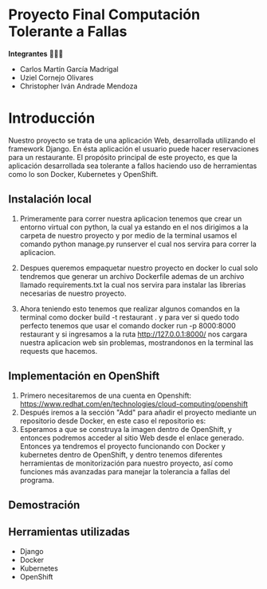 # Proyecto Final Computación Tolerante a Fallas

**Integrantes** 🧑‍🤝‍🧑

- Carlos Martín García Madrigal
- Uziel Cornejo Olivares
- Christopher Iván Andrade Mendoza

# Introducción

Nuestro proyecto se trata de una aplicación Web, desarrollada utilizando el framework Django. En ésta aplicación el usuario puede hacer reservaciones para un restaurante.
El propósito principal de este proyecto, es que la aplicación desarrollada sea tolerante a fallos haciendo uso de herramientas como lo son Docker, Kubernetes y OpenShift.

## Instalación local

1) Primeramente para correr nuestra aplicacion tenemos que crear un entorno virtual con python, la cual ya estando en el nos dirigimos a la carpeta de nuestro proyecto y por medio de la terminal usamos el comando python manage.py runserver el cual nos servira para correr la aplicacion.

2) Despues queremos empaquetar nuestro proyecto en docker lo cual solo tendremos que generar un archivo Dockerfile ademas de un archivo llamado requirements.txt la cual nos servira para instalar las librerias necesarias de nuestro proyecto.

3) Ahora teniendo esto tenemos que realizar algunos comandos en la terminal como docker build -t restaurant . y para ver si quedo todo perfecto tenemos que usar el comando docker run -p 8000:8000 restaurant y si ingresamos a la ruta http://127.0.0.1:8000/ nos cargara nuestra aplicacion web sin problemas, mostrandonos en la terminal las requests que hacemos.


## Implementación en OpenShift

1) Primero necesitaremos de una cuenta en Openshift: https://www.redhat.com/en/technologies/cloud-computing/openshift
2) Después iremos a la sección "Add" para añadir el proyecto mediante un repositorio desde Docker, en este caso el repositorio es: 
3) Esperamos a que se construya la imagen dentro de OpenShift, y entonces podremos acceder al sitio Web desde el enlace generado.
Entonces ya tendremos el proyecto funcionando con Docker y kubernetes dentro de OpenShift, y dentro tenemos diferentes herramientas de monitorización para nuestro proyecto, así como funciones más avanzadas para manejar la tolerancia a fallas del programa.


## Demostración



## Herramientas utilizadas

- Django
- Docker
- Kubernetes
- OpenShift
